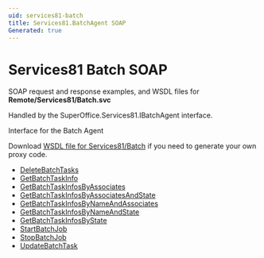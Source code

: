 ```yaml
---
uid: services81-batch
title: Services81.BatchAgent SOAP
Generated: true
---
```


# Services81 Batch SOAP

SOAP request and response examples, and WSDL files for **Remote/Services81/Batch.svc**

Handled by the <see cref="T:SuperOffice.Services81.IBatchAgent">SuperOffice.Services81.IBatchAgent</see> interface.

Interface for the Batch Agent

Download [WSDL file for Services81/Batch](../Services81-Batch.md) if you need to generate your own proxy code.

* [DeleteBatchTasks](DeleteBatchTasks.md)
* [GetBatchTaskInfo](GetBatchTaskInfo.md)
* [GetBatchTaskInfosByAssociates](GetBatchTaskInfosByAssociates.md)
* [GetBatchTaskInfosByAssociatesAndState](GetBatchTaskInfosByAssociatesAndState.md)
* [GetBatchTaskInfosByNameAndAssociates](GetBatchTaskInfosByNameAndAssociates.md)
* [GetBatchTaskInfosByNameAndState](GetBatchTaskInfosByNameAndState.md)
* [GetBatchTaskInfosByState](GetBatchTaskInfosByState.md)
* [StartBatchJob](StartBatchJob.md)
* [StopBatchJob](StopBatchJob.md)
* [UpdateBatchTask](UpdateBatchTask.md)
